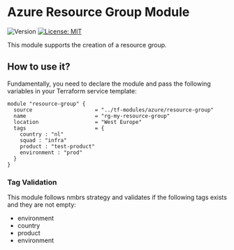 # Azure Resource Group Module

<p>
  <img alt="Version" src="https://img.shields.io/badge/version-1.0.0-blue.svg" />
  <a href="LICENSE.md" target="_blank">
    <img alt="License: MIT" src="https://img.shields.io/badge/License-MIT-blue.svg" />
  </a>
</p>

This module supports the creation of a resource group.

## How to use it?

Fundamentally, you need to declare the module and pass the following variables in your Terraform service template:

```hcl
module "resource-group" {
  source                    = "../tf-modules/azure/resource-group"
  name                      = "rg-my-resource-group"
  location                  = "West Europe"
  tags                      = {
    country : "nl"
    squad : "infra"
    product : "test-product"
    environment : "prod"
  }
}
```

### Tag Validation

This module follows nmbrs strategy and validates if the following tags exists and they are not empty:

- environment
- country
- product
- environment
